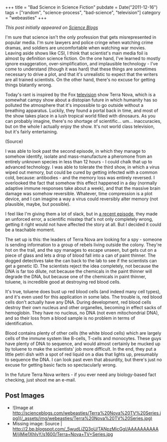 +++
title = "Bad Science in Science Fiction"
pubdate = Date("2011-12-16")
tags = ["random", "science-process", "bad-science", "television"]
category = "webeasties"
+++

_This post initially appeared on [Science Blogs](http://scienceblogs.com/webeasties)_

I'm sure that science isn't the only profession that gets misrepresented in popular media. I'm sure lawyers and police cringe when watching crime dramas, and soldiers are uncomfortable when watching war movies. Leaving aside shows like CSI, I think that scientist's main media foil is almost by definition science fiction. On the one hand, I've learned to mostly ignore exaggeration, over-simplification, and implausible technology - I've come to understand (though it was hard) that these things are sometimes necessary to drive a plot, and that it's unrealistic to expect that the writers are all trained scientists. On the other hand, there's no excuse for getting things blatantly wrong.

Today's rant is inspired by the Fox [television](/tag/television) show Terra Nova, which is a somewhat campy show about a distopian future in which humanity has so polluted the atmosphere that it's impossible to go outside without a breathing apparatus. Luckily, they found a portal back in time, and most of the show takes place in a lush tropical world filled with dinosaurs. As you can probably imagine, there's no shortage of scientific... um... inaccuracies, but on the whole I actually enjoy the show. It's not world class television, but it's fairly entertaining. 

(Source)

I was able to look past the second episode, in which they manage to somehow identify, isolate and mass-manufacture a pheromone from an entirely unknown species in less than 12 hours - I could chalk that up to advanced technology. I was able to tolerate the third show, in which a virus wiped out memory, but could be cured by getting infected with a common cold, because: antibodies - and the memory loss was entirely reversed. I overlooked the fact that somehow this effect happened in a day (normally adaptive immune responses take about a week), and that the massive brain damage was somehow reversible. Whatever, time compression is a plot device, and I can imagine a way a virus could reversibly alter memory (not plausible, maybe, but possible).

I feel like I'm giving them a lot of slack, but in [a recent episode](http://www.fox.com/terranova/full-episodes/3501981/now-you-see-me), they made an unforced error, a scientific misstep that's not only completely wrong, getting it right would not have affected the story at all. But I decided it could be a teachable moment.

The set up is this: the leaders of Terra Nova are looking for a spy - someone is sending information to a group of rebels living outside the colony. They're hot on the trail, and the spy manages to escape unseen, but gets cut on a piece of glass and lets a drop of blood fall into a can of paint thinner. The dogged detectives take the can back to the lab to see if the scientists can get a genetic ID. The scientists reject the idea completely, not because the DNA is far too dilute, not because the chemicals in the paint thinner will degrade the DNA, but because one of the chemicals in paint thinner, toluene, is incredible good at destroying red blood cells.

It's true, toluene does bust up red blood cells (and indeed many cell types), and it's even used for this application in some labs. The trouble is, red blood cells don't actually have any DNA. During development, red blood cells destroy their own nucleus and other organelles, becoming in effect sacks of hemoglobin. They have no nucleus, no DNA (not even mitochondrial DNA), and so their loss from a blood sample is no problem in terms of identification.

Blood contains plenty of other cells (the white blood cells) which are largely cells of the immune system like B-cells, T-cells and monocytes. These guys have plenty of DNA to sequence, and would almost certainly be mucked up by toluene to make the scientists' job more difficult. In the end, they put a little petri dish with a spot of red liquid on a dias that lights up, presumably to sequence the DNA. I can look past even that absurdity, but there's just no excuse for getting basic facts so spectacularly wrong.

In the future Terra Nova writers - if you ever need any biology-based fact checking, just shoot me an e-mail.

      
  

 ## Post Images

- ![Image at http://scienceblogs.com/webeasties/Terra%20Nova%20TV%20Series.jpg](/_assets/img/webeasties/Terra%20Nova%20TV%20Series.jpg)
- Missing image: Source | http://2.bp.blogspot.com/_5wudLjZQ3oU/TANpzMicGgI/AAAAAAAAAAM/jiMie1XhIvY/s1600/Terra+Nova+TV+Series.jpg

